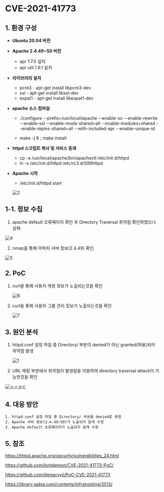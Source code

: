 # CVE-2021-41773

## 1. 환경 구성
+ **Ubuntu 20.04 버전**

+ **Apache 2.4.49~50 버전**
  - apr 1.7.0 설치
  - apr util 1.6.1 설치

- **라이브러리 설치**
  - pcre3 - apt-get install libpcre3-dev
  - ssl - apt-get install libssl-dev
  - expat1 - apt-get install libexpat1-dev

- **apache 소스 컴파일** 

  - ./configure --prefix=/usr/local/apache --enable-so --enable-rewrite --enable-ssl --enable-mods-shared=all --enable-modules=shared --enable-mpms-shared=all --with-included-apr --enable-unique-id

  - make -j 8 ; make install

- **httpd 스크립트 복사 및 서비스 등재**

  - cp -a /usr/local/apache/bin/apachectl /etc/init.d/httpd
  - ln -s /etc/init.d/httpd /etc/rc3.d/S99httpd

- **Apache 시작**

  - /etc/init.d/httpd start

  ![2](https://user-images.githubusercontent.com/89399749/138073552-8abba2b3-2f72-4703-b724-a2a1ea386b0c.png)





## 1-1. 정보 수집

1. apache default 오류페이지 확인 후 Directory Traversal 취약점 확인하였으나 실패

  ![4](https://user-images.githubusercontent.com/89399749/138073577-cf701bc4-7f28-4cf5-9b8e-687104bad89c.png)




2. nmap을 통해 아파치 서버 정보(2.4.49) 확인

  ![5](https://user-images.githubusercontent.com/89399749/138073589-327ad07c-d470-4530-a104-4dfd1ddc8c4e.png)




## 2. PoC

1. curl을 통해 사용자 계정 정보가 노출되는것을 확인

   ![6](https://user-images.githubusercontent.com/89399749/138073631-4b1df0d0-1414-4016-b849-94bba33d43aa.png)


   

2. curl을 통해 사용자 그룹 관리 정보가 노출되는것을 확인

   ![7](https://user-images.githubusercontent.com/89399749/138073659-c8fee264-ea1a-4a5c-927c-c0fcad8cfbc3.png)




## 3. 원인 분석

1. httpd.conf 설정 파일 중 Directory/ 부분이 denied가 아닌 granted(허용)되어 취약점 발생

   ![1](https://user-images.githubusercontent.com/89399749/138073677-1f1199da-471e-450e-a6b2-af1050f25f1f.png)




 2. URL 매핑 부분에서 취약점이 발생됨을 이용하여 directory traversal attack이 가능한것을 확인

   ![소스코드](https://user-images.githubusercontent.com/89399749/138073706-eb5e1e04-f5e7-4d6d-bdb2-f99f0c45d007.png)

	

## 4. 대응 방안

	1. httpd.conf 설정 파일 중 Directory/ 부분을 denied로 변경
 	2. Apache 서버 정보(2.4.49~50)가 노출되지 않게 수정
 	3. Apache default 오류페이지가 노출되지 않게 수정



## 5. 참조

https://httpd.apache.org/security/vulnerabilities_24.html

https://github.com/lorddemon/CVE-2021-41773-PoC/

https://github.com/iilegacyyii/PoC-CVE-2021-41773

https://library.gabia.com/contents/infrahosting/3513/





